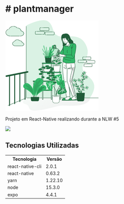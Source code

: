 
<h1># plantmanager</h1>

<img src="https://github.com/andresgmachado/plantmanager/blob/main/src/assets/watering.png" alt="bkg"/>
<p>Projeto em React-Native realizando durante a NLW #5</p>

<img src="https://img.shields.io/badge/-ReactJs-61DAFB?logo=react&logoColor=white&style=flat" />

</head>
<body>

<h2>Tecnologias Utilizadas</h2>

<table>
  <tr>
    <th>Tecnologia</th>
    <th>Versão</th>
  </tr>
  <tr>
    <td>react-native-cli</td>
    <td>2.0.1</td>
  </tr>
  <tr>
    <td>react-native</td>
    <td>0.63.2</td>
  </tr>
    <tr>
    <td>yarn</td>
    <td>1.22.10</td>
  </tr>
      <tr>
    <td>node</td>
    <td>15.3.0</td>
  </tr>
        <tr>
    <td>expo</td>
    <td>4.4.1</td>
  </tr>
  

</table>
